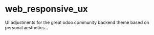 # web_responsive_ux
UI adjustments for the great odoo community backend theme based on personal aesthetics...
